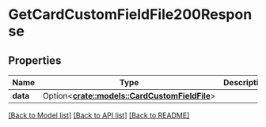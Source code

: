 # GetCardCustomFieldFile200Response

## Properties

Name | Type | Description | Notes
------------ | ------------- | ------------- | -------------
**data** | Option<[**crate::models::CardCustomFieldFile**](CardCustomFieldFile.md)> |  | [optional]

[[Back to Model list]](../README.md#documentation-for-models) [[Back to API list]](../README.md#documentation-for-api-endpoints) [[Back to README]](../README.md)


